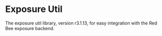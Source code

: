 # Exposure Util

The exposure util library, version r3.1.13, for easy integration with the Red Bee exposure backend.